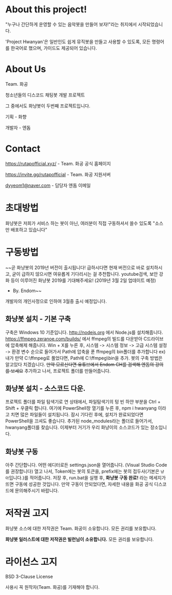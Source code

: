 # About this project!

"누구나 간단하게 운영할 수 있는 음악봇을 만들어 보자!"라는 취지에서 시작되었습니다.

'Project Hwanyan'은 일반인도 쉽게 뮤직봇을 만들고 사용할 수 있도록, 모든 명령어를 한국어로 했으며, 가이드도 제공되어 있습니다.

# About Us

Team. 화공

청소년들의 디스코드 채팅봇 개발 프로젝트

그 중에서도 화냥봇이 두번째 프로젝트입니다.

기획 - 화향

개발자 - 엔돔

# Contact

https://rutapofficial.xyz/ - Team. 화공 공식 홈페이지

https://invite.gg/rutapofficial - Team. 화공 지원서버

dyyeom1@naver.com - 담당자 엔돔 이메일

# 초대방법

화냥봇은 저희가 서비스 하는 봇이 아닌, 여러분이 직접 구동하셔서 쓸수 있도록 "소스만 배포하고 있습니다"

# 구동방법

~~곧 화냥봇의 2019년 버전이 출시됩니다!
급하시다면 현재 버전으로 바로 설치하시고, 굳이 급하지 않으시면 여유롭게 기다리시는 걸 추천합니다.
youtube검색, 보안 강화 등이 이루어진 화냥봇 2019를 기대해주세요! (2019년 3월 2일 업데이트 예정) 

- By. Endom~~

개발자의 개인사정으로 인하여 3월중 출시 예정입니다.

## 화냥봇 설치 - 기본 구축

구축은 Windows 10 기준입니다.
http://nodejs.org 에서 Node.js를 설치해줍니다.
https://ffmpeg.zeranoe.com/builds/ 에서 ffmpeg의 빌드를 다운받아 C드라이브에 압축해제 해줍니다.
Win + X를 누른 후, 시스템 -> 시스템 정보 -> 고급 시스템 설정 -> 환경 변수 순으로 들어가서
Path에 압축을 푼 ffmpeg의 bin폴더를 추가합니다
ex) 내가 만약 C:\ffmpeg로 풀었다면, Path에 C:\ffmpeg\bin을 추가.
봇의 구축 방법은 알고있다 치겠습니다. ~~만약 모르신다면 유튜브에서 Endom CH를 검색해 엔돔의 강의를 보세요~~
추가하고 나서, 프로젝트 폴더를 만들어줍니다.

## 화냥봇 설치 - 소스코드 다운.

프로젝트 폴더를 파일 탐색기로 연 상태에서, 파일탐색기의 텅 빈 하얀 부분을 Ctrl + Shift + 우클릭 합니다.
여기에 PowerShell창 열기를 누른 후, npm i hwanyang 이라고 치면 많은 파일들이 설치됩니다.
잠시 기다린 후에, 설치가 완료되었다면 PowerShell을 끄셔도 좋습니다.
추가된 node_modules라는 폴더로 들어가서, hwanyang폴더를 찾습니다.
이제부터 거기가 우리 화냥이의 소스코드가 있는 장소입니다.

## 화냥봇 구동

아주 간단합니다. 어떤 에디터로든 settings.json을 열어줍니다. (Visual Studio Code를 권장합니다)
열고 나서, Token에는 봇의 토큰을, prefix에는 봇의 접두사(기본은 `냥아`입니다.)를 적어줍니다.
저장 후, run.bat을 실행 후, **화냥봇 구동 완료!** 라는 메세지가 뜨면 구동에 성공한 것입니다.
만약 구동이 안되었다면, 자세한 내용을 화공 공식 디스코드에 문의해주시기 바랍니다.

# 저작권 고지

화냥봇 소스에 대한 저작권은 Team. 화공이 소유합니다. 모든 권리를 보유합니다.

**화냥봇 일러스트에 대한 저작권은 빌런님이 소유합니다.** 모든 권리를 보유합니다.

# 라이선스 고지

BSD 3-Clause License

사용시 꼭 원작자(Team. 화공)를 기재해야 합니다.
